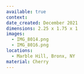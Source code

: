 ```yaml
---
available: true
context:
date_created: December 2021
dimensions: 2.25 x 1.75 x 1
images:
  - IMG_8014.png
  - IMG_8016.png
locations:
  - Marble Hill, Bronx, NY
material: Cherry
---
```

